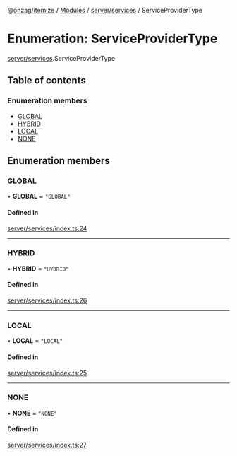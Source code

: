[@onzag/itemize](../README.md) / [Modules](../modules.md) / [server/services](../modules/server_services.md) / ServiceProviderType

# Enumeration: ServiceProviderType

[server/services](../modules/server_services.md).ServiceProviderType

## Table of contents

### Enumeration members

- [GLOBAL](server_services.ServiceProviderType.md#global)
- [HYBRID](server_services.ServiceProviderType.md#hybrid)
- [LOCAL](server_services.ServiceProviderType.md#local)
- [NONE](server_services.ServiceProviderType.md#none)

## Enumeration members

### GLOBAL

• **GLOBAL** = `"GLOBAL"`

#### Defined in

[server/services/index.ts:24](https://github.com/onzag/itemize/blob/f2db74a5/server/services/index.ts#L24)

___

### HYBRID

• **HYBRID** = `"HYBRID"`

#### Defined in

[server/services/index.ts:26](https://github.com/onzag/itemize/blob/f2db74a5/server/services/index.ts#L26)

___

### LOCAL

• **LOCAL** = `"LOCAL"`

#### Defined in

[server/services/index.ts:25](https://github.com/onzag/itemize/blob/f2db74a5/server/services/index.ts#L25)

___

### NONE

• **NONE** = `"NONE"`

#### Defined in

[server/services/index.ts:27](https://github.com/onzag/itemize/blob/f2db74a5/server/services/index.ts#L27)
